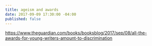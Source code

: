 ```yaml
---
title: ageism and awards
date: 2017-09-09 17:30:00 -04:00
published: false
---
```


https://www.theguardian.com/books/booksblog/2017/sep/08/all-the-awards-for-young-writers-amount-to-discrimination